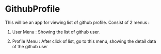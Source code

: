 # GithubProfile

This will be an app for viewing list of github profile. 
Consist of 2 menus :
1. User Menu :
   Showing the list of github user.
   
2. Profile Menu :
   After click of list, go to this menu, showing the detail data of the github user
